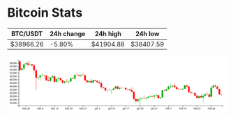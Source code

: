 # Bitcoin Stats

BTC/USDT|24h change|24h high|24h low|
|---|---|---|---|
|$38966.26|-5.80%|$41904.88|$38407.59|

<img src="./chart.svg">
